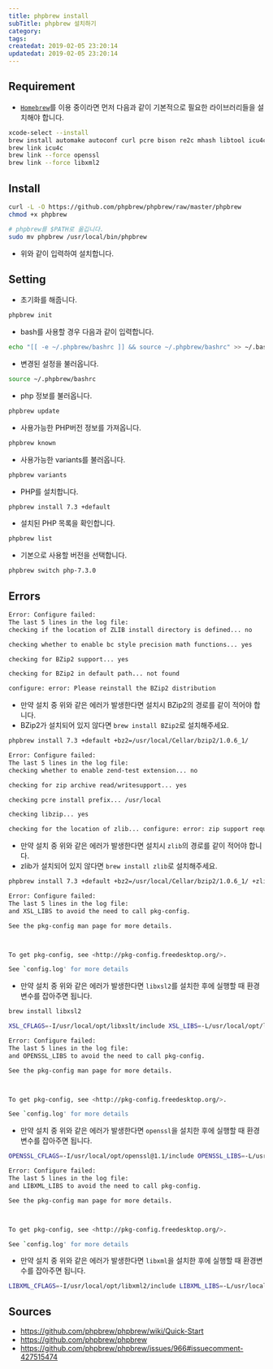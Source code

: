 ```yaml
---
title: phpbrew install
subTitle: phpbrew 설치하기
category: 
tags: 
createdat: 2019-02-05 23:20:14
updatedat: 2019-02-05 23:20:14
---
```


## Requirement

* [`Homebrew`](https://brew.sh/)를 이용 중이라면 먼저 다음과 같이 기본적으로 필요한
  라이브러리들을 설치해야 합니다.

```bash
xcode-select --install
brew install automake autoconf curl pcre bison re2c mhash libtool icu4c gettext jpeg openssl libxml2 mcrypt gmp libevent
brew link icu4c
brew link --force openssl
brew link --force libxml2
```

## Install

```bash
curl -L -O https://github.com/phpbrew/phpbrew/raw/master/phpbrew
chmod +x phpbrew

# phpbrew를 $PATH로 옮깁니다. 
sudo mv phpbrew /usr/local/bin/phpbrew
```

* 위와 같이 입력하여 설치합니다.

## Setting

* 초기화를 해줍니다.

```bash
phpbrew init
```

* bash를 사용할 경우 다음과 같이 입력합니다.

```bash
echo "[[ -e ~/.phpbrew/bashrc ]] && source ~/.phpbrew/bashrc" >> ~/.bashrc
```

* 변경된 설정을 불러옵니다.

```bash
source ~/.phpbrew/bashrc
```

* php 정보를 불러옵니다.

```bash
phpbrew update
```

* 사용가능한 PHP버전 정보를 가져옵니다.

```bash
phpbrew known
```

* 사용가능한 variants를 불러옵니다.

```bash
phpbrew variants
```

* PHP를 설치합니다.

```bash
phpbrew install 7.3 +default
```

* 설치된 PHP 목록을 확인합니다.

```bash
phpbrew list
```

* 기본으로 사용할 버전을 선택합니다.

```bash
phpbrew switch php-7.3.0
```

## Errors

```bash
Error: Configure failed:
The last 5 lines in the log file:
checking if the location of ZLIB install directory is defined... no

checking whether to enable bc style precision math functions... yes

checking for BZip2 support... yes

checking for BZip2 in default path... not found

configure: error: Please reinstall the BZip2 distribution
```

* 만약 설치 중 위와 같은 에러가 발생한다면 설치시 BZip2의 경로를 같이 적어야
  합니다.
* BZip2가 설치되어 있지 않다면 `brew install BZip2`로 설치해주세요.

```bash
phpbrew install 7.3 +default +bz2=/usr/local/Cellar/bzip2/1.0.6_1/ 
```

```bash
Error: Configure failed:
The last 5 lines in the log file:
checking whether to enable zend-test extension... no

checking for zip archive read/writesupport... yes

checking pcre install prefix... /usr/local

checking libzip... yes

checking for the location of zlib... configure: error: zip support requires ZLIB. Use --with-zlib-dir=<DIR> to specify prefix where ZLIB include and library are located
```

* 만약 설치 중 위와 같은 에러가 발생한다면 설치시 `zlib`의 경로를 같이 적어야
  합니다.
* zlib가 설치되어 있지 않다면 `brew install zlib`로 설치해주세요.

```bash
phpbrew install 7.3 +default +bz2=/usr/local/Cellar/bzip2/1.0.6_1/ +zlib=/usr/local/Cellar/zlib/1.2.11/
```

```bash
Error: Configure failed:
The last 5 lines in the log file:
and XSL_LIBS to avoid the need to call pkg-config.

See the pkg-config man page for more details.



To get pkg-config, see <http://pkg-config.freedesktop.org/>.

See `config.log' for more details
```

* 만약 설치 중 위와 같은 에러가 발생한다면 `libxsl2`를 설치한 후에 실행할 때 환경변수를 잡아주면 됩니다.

```bash
brew install libxsl2

XSL_CFLAGS=-I/usr/local/opt/libxslt/include XSL_LIBS=-L/usr/local/opt/libxslt/lib phpbrew install 7.4.8 
```

```bash
Error: Configure failed:
The last 5 lines in the log file:
and OPENSSL_LIBS to avoid the need to call pkg-config.

See the pkg-config man page for more details.



To get pkg-config, see <http://pkg-config.freedesktop.org/>.

See `config.log' for more details
```

* 만약 설치 중 위와 같은 에러가 발생한다면 `openssl`을 설치한 후에 실행할 때 환경변수를 잡아주면 됩니다.

```bash
OPENSSL_CFLAGS=-I/usr/local/opt/openssl@1.1/include OPENSSL_LIBS=-L/usr/local/opt/openssl@1.1/lib phpbrew install 7.4.8 
```

```bash
Error: Configure failed:
The last 5 lines in the log file:
and LIBXML_LIBS to avoid the need to call pkg-config.

See the pkg-config man page for more details.



To get pkg-config, see <http://pkg-config.freedesktop.org/>.

See `config.log' for more details
```

* 만약 설치 중 위와 같은 에러가 발생한다면 `libxml`을 설치한 후에 실행할 때 환경변수를 잡아주면 됩니다.


```bash
LIBXML_CFLAGS=-I/usr/local/opt/libxml2/include LIBXML_LIBS=-L/usr/local/opt/libxml2/lib phpbrew install 7.4.8
```



## Sources

* https://github.com/phpbrew/phpbrew/wiki/Quick-Start
* https://github.com/phpbrew/phpbrew
* https://github.com/phpbrew/phpbrew/issues/966#issuecomment-427515474



